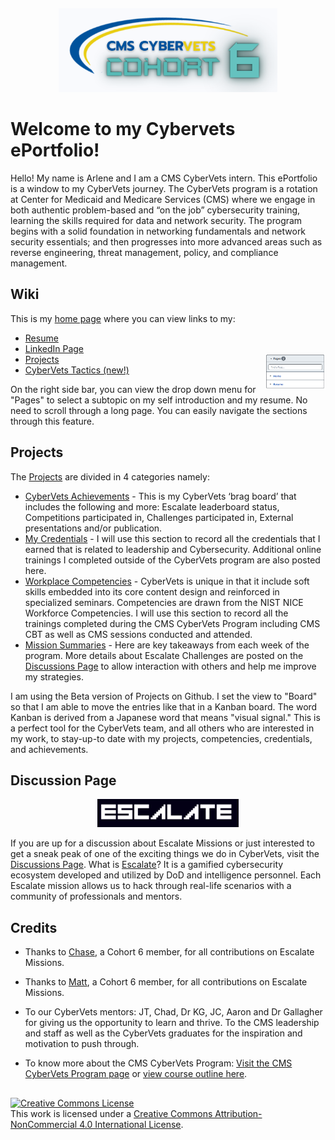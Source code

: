 ##

<p align="center">
<img src="https://github.com/apinste/CyberVets_ePortfolio/blob/main/wiki_images/C6%20banner%20white.png?raw=true" width="350"/>
</p>

# Welcome to my Cybervets ePortfolio!

Hello! My name is Arlene and I am a CMS CyberVets intern. This ePortfolio is a window to my CyberVets journey. The CyberVets program is a rotation at Center for Medicaid and Medicare Services (CMS) where we engage in both authentic problem-based and “on the job” cybersecurity training, learning the skills required for data and network security. The program begins with a solid foundation in networking fundamentals and network security essentials; and then progresses into more advanced areas such as reverse engineering, threat management, policy, and compliance management.

## Wiki

This is my [home page](https://github.com/apinste/CyberVets_ePortfolio/wiki) where you can view links to my:
* [Resume](https://github.com/apinste/CyberVets_ePortfolio/wiki/My-Resume) 
* [LinkedIn Page](https://www.linkedin.com/in/arlene-pinpin-stevens/) 
* [Projects](https://github.com/apinste/CyberVets_ePortfolio/projects?type=beta) <img align="right" src="https://github.com/apinste/CyberVets_ePortfolio/blob/main/wiki_images/drop%20down%20pages.png" width="20%">
* [CyberVets Tactics (new!)](https://github.com/apinste/CyberVets_ePortfolio/wiki/CyberVets-Tactics)

On the right side bar, you can view the drop down menu for "Pages" to select a subtopic on my self introduction and my resume. No need to scroll through a long page. You can easily navigate the sections through this feature.

## Projects

The [Projects](https://github.com/apinste/CyberVets_ePortfolio/projects?type=beta) are divided in 4 categories namely:
* [CyberVets Achievements](https://github.com/users/apinste/projects/6) - This is my CyberVets ‘brag board’ that includes the following and more: Escalate leaderboard status, Competitions participated in, Challenges participated in, External presentations and/or publication. 
* [My Credentials](https://github.com/users/apinste/projects/5) - I will use this section to record all the credentials that I earned that is related to leadership and Cybersecurity. Additional online trainings I completed outside of the CyberVets program are also posted here.
* [Workplace Competencies](https://github.com/users/apinste/projects/7) - CyberVets is unique in that it include soft skills embedded into its core content design and reinforced in specialized seminars. Competencies are drawn from the NIST NICE Workforce Competencies. I will use this section to record all the trainings completed during the CMS CyberVets Program including CMS CBT as well as CMS sessions conducted and attended.
* [Mission Summaries](https://github.com/users/apinste/projects/8) - Here are key takeaways from each week of the program. More details about Escalate Challenges are posted on the [Discussions Page](https://github.com/apinste/CyberVets_ePortfolio/discussions) to allow interaction with others and help me improve my strategies.

I am using the Beta version of Projects on Github. I set the view to "Board" so that I am able to move the entries like that in a Kanban board. The word Kanban is derived from a Japanese word that means "visual signal." This is a perfect tool for the CyberVets team, and all others who are interested in my work, to stay-up-to date with my projects, competencies, credentials, and achievements.

## Discussion Page
<p align="center">
  <img src="https://github.com/apinste/CyberVets_ePortfolio/blob/main/wiki_images/escalate%20logo.png" width="45%">
</p>

If you are up for a discussion about Escalate Missions or just interested to get a sneak peak of one of the exciting things we do in CyberVets, visit the [Discussions Page](https://github.com/apinste/CyberVets_ePortfolio/discussions). What is [Escalate](https://escalate.today/)? It is a gamified cybersecurity ecosystem developed and utilized by DoD and intelligence personnel. Each Escalate mission allows us to hack through real-life scenarios with a community of professionals and mentors.

## Credits

* Thanks to [Chase](https://github.com/ChaseBCMS/CybervetsInfo/wiki), a Cohort 6 member, for all contributions on Escalate Missions.

* Thanks to [Matt](https://github.com/carmanm/CyberVets-Journal/wiki), a Cohort 6 member, for all contributions on Escalate Missions.

* To our CyberVets mentors: JT, Chad, Dr KG, JC, Aaron and Dr Gallagher for giving us the opportunity to learn and thrive. To the CMS leadership and staff as well as the CyberVets graduates for the inspiration and motivation to push through.

* To know more about the CMS CyberVets Program: [Visit the CMS CyberVets Program page](https://www.cms.gov/about-cms/careers-cms/cms-cybervets-program) or [view course outline here](https://www.cms.gov/files/document/cms-cybervet-course-outline.pdf).

##
<a rel="license" href="http://creativecommons.org/licenses/by-nc/4.0/"><img alt="Creative Commons License" style="border-width:0" src="https://i.creativecommons.org/l/by-nc/4.0/88x31.png" /></a><br />This work is licensed under a <a rel="license" href="http://creativecommons.org/licenses/by-nc/4.0/">Creative Commons Attribution-NonCommercial 4.0 International License</a>.
